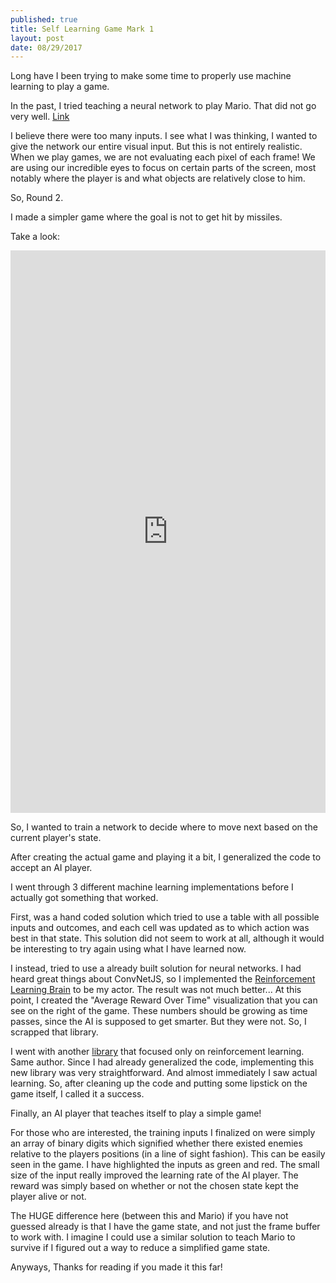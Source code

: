 ```yaml
---
published: true
title: Self Learning Game Mark 1
layout: post
date: 08/29/2017
---
```


Long have I been trying to make some time to properly use machine learning to
play a game.

In the past, I tried teaching a neural network to play Mario. That did not go very well. [Link](http://richard.vanderdys.blog/posts/stupid-mario.html)

I believe there were too many inputs. I see what I was thinking, I wanted to give the network our entire visual input. But this is not entirely realistic. When we play games, we are not evaluating each pixel of each frame! We are using our incredible eyes to focus on certain parts of the screen, most notably where the player is and what objects are relatively close to him.

So, Round 2.

I made a simpler game where the goal is not to get hit by missiles.

Take a look:

<iframe width="100%" height="900" src="https://dijs.github.io/ai-dodger/" allowfullscreen="allowfullscreen" frameborder="0"></iframe>

So, I wanted to train a network to decide where to move next based on the current player's state.

After creating the actual game and playing it a bit, I generalized the code to
accept an AI player.

I went through 3 different machine learning implementations before I actually got something that worked.

First, was a hand coded solution which tried to use a table with all possible
inputs and outcomes, and each cell was updated as to which action was best in that state. This solution did not seem to work at all, although it would be interesting to try again using what I have learned now.

I instead, tried to use a already built solution for neural networks. I had heard great things about ConvNetJS, so I implemented the [Reinforcement Learning Brain](http://cs.stanford.edu/people/karpathy/convnetjs/demo/rldemo.html) to be my actor. The result was not much better... At this point, I created the "Average Reward Over Time" visualization that you can see on the right of the game. These numbers should be growing as time passes, since the AI is supposed to get smarter. But they were not. So, I scrapped that library.

I went with another [library](http://cs.stanford.edu/people/karpathy/reinforcejs/) that focused only on reinforcement learning. Same author. Since I had already generalized the code, implementing this new library was very straightforward. And almost immediately I saw actual learning. So, after cleaning up the code and putting some lipstick on the game itself, I called it a success.

Finally, an AI player that teaches itself to play a simple game!

For those who are interested, the training inputs I finalized on were simply an array of binary digits which signified whether there existed enemies relative to the players positions (in a line of sight fashion). This can be easily seen in the game. I have highlighted the inputs as green and red. The small size of the input really improved the learning rate of the AI player. The reward was simply based on whether or not the chosen state kept the player alive or not.

The HUGE difference here (between this and Mario) if you have not guessed already is that I have the game state, and not just the frame buffer to work with. I imagine I could use a similar solution to teach Mario to survive if I figured out a way to reduce a simplified game state.

Anyways, Thanks for reading if you made it this far!
